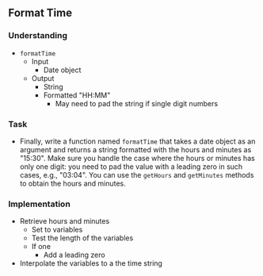 ## Format Time

### Understanding
- `formatTime`
  + Input
    * Date object
  + Output
    * String
    * Formatted "HH:MM"
      - May need to pad the string if single digit numbers

### Task
- Finally, write a function named `formatTime` that takes a date object as an argument and returns a string formatted with the hours and minutes as "15:30". Make sure you handle the case where the hours or minutes has only one digit: you need to pad the value with a leading zero in such cases, e.g., "03:04". You can use the `getHours` and `getMinutes` methods to obtain the hours and minutes.

### Implementation
- Retrieve hours and minutes
  + Set to variables
  + Test the length of the variables
  + If one
    * Add a leading zero
- Interpolate the variables to a the time string
